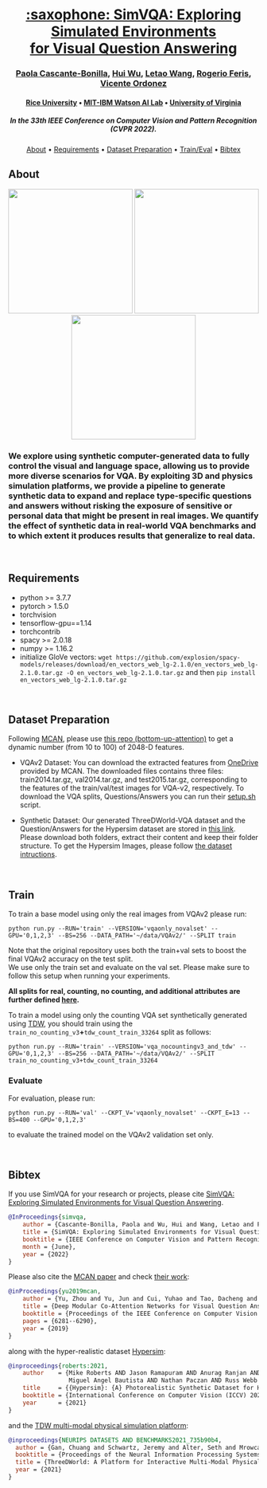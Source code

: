 
<!-- ## [[CVPR22] SimVQA: Exploring Simulated Environments for Visual Question Answering.](https://arxiv.org/abs/2203.17219)
Paola Cascante-Bonilla, Hui Wu, Letao Wang, Rogerio Feris, Vicente Ordonez. -->

<h1 align="center"><a href="https://arxiv.org/abs/2203.17219"> :saxophone: SimVQA: Exploring Simulated Environments<br> for Visual Question Answering</a></h1>
<h3 align="center"><a href="https://paolacascante.com/">Paola Cascante-Bonilla</a>, <a href="https://www.spacewu.com/">Hui Wu</a>, <a href="https://dw61.github.io/">Letao Wang</a>, <a href="https://www.rogerioferis.org/">Rogerio Feris</a>, <a href="https://www.cs.rice.edu/~vo9/">Vicente Ordonez</a></h3>
<h4 align="center"><a href="https://www.rice.edu/">Rice University</a>  •  <a href="https://mitibmwatsonailab.mit.edu/">MIT-IBM Watson AI Lab</a>  •  <a href="https://www.virginia.edu/">University of Virginia</a></h4>
<h5 align="center">In the 33th IEEE Conference on Computer Vision and Pattern Recognition (CVPR 2022).</h5> 

<p align="center">
  <a href="#about">About</a> •
  <a href="#requirements">Requirements</a> •
  <a href="#dataset-preparation">Dataset Preparation</a> •
  <a href="#train">Train/Eval</a> •
  <a href="#bibtex">Bibtex</a>
</p>


## About

<p align="center">
  <img src="https://www.cs.rice.edu/~pc51/simvqa/images/showcase_reversed.gif"  width="250">
  <img src="https://www.cs.rice.edu/~pc51/simvqa/images/drum_air2.png"  width="250">
  <img src="https://www.cs.rice.edu/~pc51/simvqa/images/drum_air_id.png"  width="250">
</p>

### We explore using synthetic computer-generated data to fully control the visual and language space, allowing us to provide more diverse scenarios for VQA. By exploiting 3D and physics simulation platforms, we provide a pipeline to generate synthetic data to expand and replace type-specific questions and answers without risking the exposure of sensitive or personal data that might be present in real images. We quantify the effect of synthetic data in real-world VQA benchmarks and to which extent it produces results that generalize to real data.

<br/>

## Requirements
- python >= 3.7.7 
- pytorch > 1.5.0
- torchvision
- tensorflow-gpu==1.14
- torchcontrib
- spacy >= 2.0.18
- numpy >= 1.16.2
- initialize GloVe vectors: `wget https://github.com/explosion/spacy-models/releases/download/en_vectors_web_lg-2.1.0/en_vectors_web_lg-2.1.0.tar.gz -O en_vectors_web_lg-2.1.0.tar.gz` and then `pip install en_vectors_web_lg-2.1.0.tar.gz`


<br/>

## Dataset Preparation

Following [MCAN](https://github.com/MILVLG/mcan-vqa), please use [this repo (bottom-up-attention)](https://github.com/peteanderson80/bottom-up-attention) to get a dynamic number (from 10 to 100) of 2048-D features. 

- VQAv2 Dataset:
You can download the extracted features from [OneDrive](https://awma1-my.sharepoint.com/:f:/g/personal/yuz_l0_tn/EsfBlbmK1QZFhCOFpr4c5HUBzUV0aH2h1McnPG1jWAxytQ?e=2BZl8O) provided by MCAN. The downloaded files contains three files: train2014.tar.gz, val2014.tar.gz, and test2015.tar.gz, corresponding to the features of the train/val/test images for VQA-v2, respectively.
To download the VQA splits, Questions/Answers you can run their [setup.sh](https://github.com/uvavision/SimVQA/download.sh) script.

- Synthetic Dataset:
Our generated ThreeDWorld-VQA dataset and the Question/Answers for the Hypersim dataset are stored in [this link](https://drive.google.com/drive/u/2/folders/1h-UkmjjP6jOjqF1-55HA9kmBdG1g3DDB). Please download both folders, extract their content and keep their folder structure.
To get the Hypersim Images, please follow [the dataset intructions](https://github.com/apple/ml-hypersim).    



<br/>

## Train

To train a base model using only the real images from VQAv2 please run:
```
python run.py --RUN='train' --VERSION='vqaonly_novalset' --GPU='0,1,2,3' --BS=256 --DATA_PATH='~/data/VQAv2/' --SPLIT train
```
Note that the original repository uses both the train+val sets to boost the final VQAv2 accuracy on the test split. <br>
We use only the train set and evaluate on the val set. Please make sure to follow this setup when running your experiments.

**All splits for real, counting, no counting, and additional attributes are further defined [here](https://github.com/uvavision/SimVQA/cfgs/path_cfgs.py).**

To train a model using only the counting VQA set synthetically generated using [TDW](https://github.com/threedworld-mit/tdw), you should train using the `train_no_counting_v3`**+**`tdw_count_train_33264` split as follows:
```
python run.py --RUN='train' --VERSION='vqa_nocountingv3_and_tdw' --GPU='0,1,2,3' --BS=256 --DATA_PATH='~/data/VQAv2/' --SPLIT train_no_counting_v3+tdw_count_train_33264
```

### Evaluate
For evaluation, please run:
```
python run.py --RUN='val' --CKPT_V='vqaonly_novalset' --CKPT_E=13 --BS=400 --GPU='0,1,2,3'
```
to evaluate the trained model on the VQAv2 validation set only.

<br/>

## Bibtex

If you use SimVQA for your research or projects, please cite [SimVQA: Exploring Simulated Environments for Visual Question Answering](https://arxiv.org/abs/2203.17219).

```bibtex
@InProceedings{simvqa,
    author = {Cascante-Bonilla, Paola and Wu, Hui and Wang, Letao and Feris, Rogerio and Ordonez, Vicente},
    title = {SimVQA: Exploring Simulated Environments for Visual Question Answering},
    booktitle = {IEEE Conference on Computer Vision and Pattern Recognition (CVPR)},
    month = {June},
    year = {2022}
}
```

Please also cite the [MCAN paper](https://arxiv.org/abs/1906.10770) and check [their work](https://github.com/MILVLG/mcan-vqa):
```bibtex
@inProceedings{yu2019mcan,
    author = {Yu, Zhou and Yu, Jun and Cui, Yuhao and Tao, Dacheng and Tian, Qi},
    title = {Deep Modular Co-Attention Networks for Visual Question Answering},
    booktitle = {Proceedings of the IEEE Conference on Computer Vision and Pattern Recognition (CVPR)},
    pages = {6281--6290},
    year = {2019}
}
```

along with the hyper-realistic dataset [Hypersim](https://github.com/apple/ml-hypersim):
```bibtex
@inproceedings{roberts:2021,
    author    = {Mike Roberts AND Jason Ramapuram AND Anurag Ranjan AND Atulit Kumar AND
                 Miguel Angel Bautista AND Nathan Paczan AND Russ Webb AND Joshua M. Susskind},
    title     = {{Hypersim}: {A} Photorealistic Synthetic Dataset for Holistic Indoor Scene Understanding},
    booktitle = {International Conference on Computer Vision (ICCV) 2021},
    year      = {2021}
}
```

and the [TDW multi-modal physical simulation platform](https://www.threedworld.org/):
```bibtex
@inproceedings{NEURIPS DATASETS AND BENCHMARKS2021_735b90b4,
  author = {Gan, Chuang and Schwartz, Jeremy and Alter, Seth and Mrowca, Damian and Schrimpf, Martin and Traer, James and De Freitas, Julian and Kubilius, Jonas and Bhandwaldar, Abhishek and Haber, Nick and Sano, Megumi and Kim, Kuno and Wang, Elias and Lingelbach, Michael and Curtis, Aidan and Feigelis, Kevin and Bear, Daniel and Gutfreund, Dan and Cox, David and Torralba, Antonio and DiCarlo, James J and Tenenbaum, Josh and McDermott, Josh and Yamins, Dan},
  booktitle = {Proceedings of the Neural Information Processing Systems Track on Datasets and Benchmarks},
  title = {ThreeDWorld: A Platform for Interactive Multi-Modal Physical Simulation},
  year = {2021}
}
```

